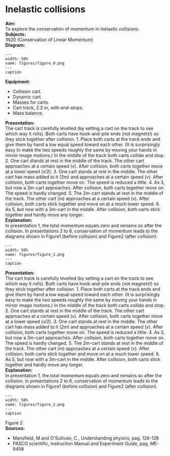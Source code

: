 # Inelastic collisions 
    
<b> Aim: </b>  
 To explore the conservation of momentum in inelastic collisions.    
<b> Subjects: </b>  
 1N20 (Conservation of Linear Momentum)   
<b> Diagram: </b>  
    
```{figure} figures/figure_0.png  
---  
width: 50%  
name: figures/figure_0.png  
---  
caption  
``` 
     
<b> Equipment: </b>  
 
 *  Collision cart. 
 *  Dynamic cart. 
 *  Masses for carts. 
 *  Cart track, 2.2 m, with end-stops. 
 *  Mass balance.
     
<b> Presentation: </b>  
 The cart track is carefully levelled (by setting a cart on the track to see which way it rolls). Both carts have hook-and-pile ends (not magnets!) so they stick together after collision. 1. Place both carts at the track ends and give them by hand a low equal speed toward each other. (It is surprisingly easy to make the two speeds roughly the same by moving your hands in mirror image motions.) In the middle of the track both carts collide and stop. 2. One cart stands at rest in the middle of the track. The other cart approaches at a certain speed (v). After collision, both carts together move at a lower speed (v/2). 3. One cart stands at rest in the middle. The other cart has mass added to it (2m) and approaches at a certain speed (v). After collision, both carts together move on. The speed is reduced a little. 4. As 3, but now a 3m-cart approaches. After collision, both carts together move on. The speed is hardly changed. 5. The 2m-cart stands at rest in the middle of the track. The other cart (m) approaches at a certain speed (v). After collision, both carts stick together and move on at a much lower speed. 6. As 5, but now with a 3m-cart in the middle. After collision, both carts stick together and hardly move any longer.   
<b> Explanation: </b>  
 In presentation 1, the total momentum equals zero and remains so after the collision. In presentations 2 to 6, conservation of momentum leads to the diagrams shown in Figure1 (before collision) and Figure2 (after collision).      
```{figure} figures/figure_1.png  
---  
width: 50%  
name: figures/figure_1.png  
---  
caption  
``` 
     
<b> Presentation: </b>  
 The cart track is carefully levelled (by setting a cart on the track to see which way it rolls). Both carts have hook-and-pile ends (not magnets!) so they stick together after collision. 1. Place both carts at the track ends and give them by hand a low equal speed toward each other. (It is surprisingly easy to make the two speeds roughly the same by moving your hands in mirror image motions.) In the middle of the track both carts collide and stop. 2. One cart stands at rest in the middle of the track. The other cart approaches at a certain speed (v). After collision, both carts together move at a lower speed (v/2). 3. One cart stands at rest in the middle. The other cart has mass added to it (2m) and approaches at a certain speed (v). After collision, both carts together move on. The speed is reduced a little. 4. As 3, but now a 3m-cart approaches. After collision, both carts together move on. The speed is hardly changed. 5. The 2m-cart stands at rest in the middle of the track. The other cart (m) approaches at a certain speed (v). After collision, both carts stick together and move on at a much lower speed. 6. As 5, but now with a 3m-cart in the middle. After collision, both carts stick together and hardly move any longer.   
<b> Explanation: </b>  
 In presentation 1, the total momentum equals zero and remains so after the collision. In presentations 2 to 6, conservation of momentum leads to the diagrams shown in Figure1 (before collision) and Figure2 (after collision).      
```{figure} figures/figure_2.png  
---  
width: 50%  
name: figures/figure_2.png  
---  
caption  
``` 
 Figure 2     
<b> Sources: </b>  
 
 *  Mansfield, M and O'Sullivan, C., Understanding physics, pag. 126-128 
 *  PASCO scientific, Instruction Manual and Experiment Guide, pag. ME-9458
  